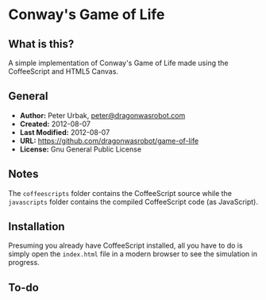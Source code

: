 Conway's Game of Life
======================

## What is this?
A simple implementation of Conway's Game of Life made using the CoffeeScript and
HTML5 Canvas.

## General

- **Author:** Peter Urbak, peter@dragonwasrobot.com
- **Created:** 2012-08-07
- **Last Modified:** 2012-08-07
- **URL:** https://github.com/dragonwasrobot/game-of-life
- **License:** Gnu General Public License

## Notes
The `coffeescripts` folder contains the CoffeeScript source while the
`javascripts` folder contains the compiled CoffeeScript code (as JavaScript).

## Installation
Presuming you already have CoffeeScript installed, all you have to do is simply
open the `index.html` file in a modern browser to see the simulation in progress.

## To-do